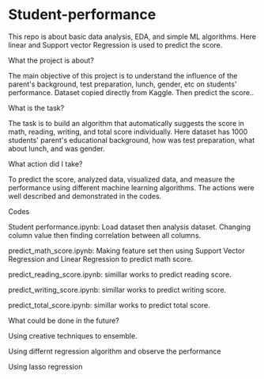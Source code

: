 # Student-performance
This repo is about basic data analysis, EDA, and simple ML algorithms. Here linear and Support vector Regression is used to predict the score.

What the project is about?

The main objective of this project is to understand the influence of the parent's background, test preparation, lunch, gender, etc on students' performance. Dataset copied directly from Kaggle. Then predict the score..



What is the task?

The task is to build an algorithm that automatically suggests the score in math, reading, writing, and total score individually. Here dataset has 1000 students' parent's educational background, how was test preparation, what about lunch, and was gender.

What action did I take?

To predict the score, analyzed data, visualized data, and measure  the performance using different machine learning algorithms. The actions were well described and demonstrated in the codes. 

Codes

Student performance.ipynb: Load dataset then analysis dataset.
Changing column value then finding correlation between all columns.

predict_math_score.ipynb: Making feature set then using Support Vector Regression and Linear Regression to predict math score.

predict_reading_score.ipynb: simillar works to predict reading score.

predict_writing_score.ipynb: simillar works to predict writing score.

predict_total_score.ipynb: simillar works to predict total score.

What could be done in the future?

Using creative techniques to ensemble.

Using differnt regression algorithm and observe the performance

Using lasso regression

